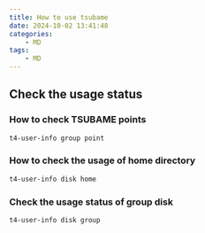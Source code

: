 ```yaml
---
title: How to use tsubame
date: 2024-10-02 13:41:48
categories:
    - MD
tags:
    - MD
---
```


## Check the usage status

### How to check TSUBAME points

```bash
t4-user-info group point
```

### How to check the usage of home directory

```bash
t4-user-info disk home
```

### Check the usage status of group disk

```bash
t4-user-info disk group
```